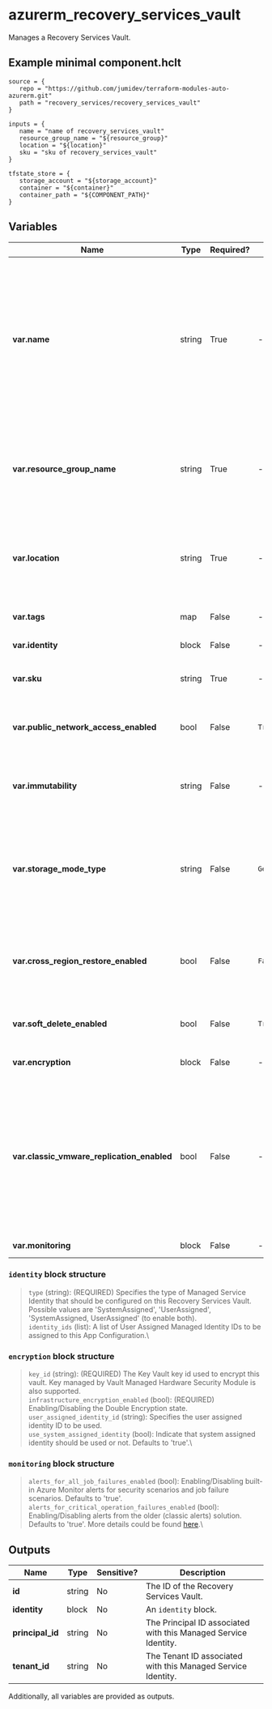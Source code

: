 # azurerm_recovery_services_vault

Manages a Recovery Services Vault.

## Example minimal component.hclt

```hcl
source = {
   repo = "https://github.com/jumidev/terraform-modules-auto-azurerm.git" 
   path = "recovery_services/recovery_services_vault" 
}

inputs = {
   name = "name of recovery_services_vault" 
   resource_group_name = "${resource_group}" 
   location = "${location}" 
   sku = "sku of recovery_services_vault" 
}

tfstate_store = {
   storage_account = "${storage_account}" 
   container = "${container}" 
   container_path = "${COMPONENT_PATH}" 
}

```

## Variables

| Name | Type | Required? |  Default  |  possible values |  Description |
| ---- | ---- | --------- |  ----------- | ----------- | ----------- |
| **var.name** | string | True | -  |  -  |  Specifies the name of the Recovery Services Vault. Recovery Service Vault name must be 2 - 50 characters long, start with a letter, contain only letters, numbers and hyphens. Changing this forces a new resource to be created. | 
| **var.resource_group_name** | string | True | -  |  -  |  The name of the resource group in which to create the Recovery Services Vault. Changing this forces a new resource to be created. | 
| **var.location** | string | True | -  |  -  |  Specifies the supported Azure location where the resource exists. Changing this forces a new resource to be created. | 
| **var.tags** | map | False | -  |  -  |  A mapping of tags to assign to the resource. | 
| **var.identity** | block | False | -  |  -  |  An `identity` block. | 
| **var.sku** | string | True | -  |  `Standard`, `RS0`  |  Sets the vault's SKU. Possible values include: `Standard`, `RS0`. | 
| **var.public_network_access_enabled** | bool | False | `True`  |  -  |  Is it enabled to access the vault from public networks. Defaults to `true`. | 
| **var.immutability** | string | False | -  |  `Locked`, `Unlocked`, `Disabled`  |  Immutability Settings of vault, possible values include: `Locked`, `Unlocked` and `Disabled`. | 
| **var.storage_mode_type** | string | False | `GeoRedundant`  |  `GeoRedundant`, `LocallyRedundant`, `ZoneRedundant`  |  The storage type of the Recovery Services Vault. Possible values are `GeoRedundant`, `LocallyRedundant` and `ZoneRedundant`. Defaults to `GeoRedundant`. | 
| **var.cross_region_restore_enabled** | bool | False | `False`  |  -  |  Is cross region restore enabled for this Vault? Only can be `true`, when `storage_mode_type` is `GeoRedundant`. Defaults to `false`. | 
| **var.soft_delete_enabled** | bool | False | `True`  |  -  |  Is soft delete enable for this Vault? Defaults to `true`. | 
| **var.encryption** | block | False | -  |  -  |  An `encryption` block. Required with `identity`. | 
| **var.classic_vmware_replication_enabled** | bool | False | -  |  -  |  Whether to enable the Classic experience for VMware replication. If set to `false` VMware machines will be protected using the new stateless ASR replication appliance. Changing this forces a new resource to be created. | 
| **var.monitoring** | block | False | -  |  -  |  A `monitoring` block. | 

### `identity` block structure

> `type` (string): (REQUIRED) Specifies the type of Managed Service Identity that should be configured on this Recovery Services Vault. Possible values are 'SystemAssigned', 'UserAssigned', 'SystemAssigned, UserAssigned' (to enable both).\
> `identity_ids` (list): A list of User Assigned Managed Identity IDs to be assigned to this App Configuration.\

### `encryption` block structure

> `key_id` (string): (REQUIRED) The Key Vault key id used to encrypt this vault. Key managed by Vault Managed Hardware Security Module is also supported.\
> `infrastructure_encryption_enabled` (bool): (REQUIRED) Enabling/Disabling the Double Encryption state.\
> `user_assigned_identity_id` (string): Specifies the user assigned identity ID to be used.\
> `use_system_assigned_identity` (bool): Indicate that system assigned identity should be used or not. Defaults to 'true'.\

### `monitoring` block structure

> `alerts_for_all_job_failures_enabled` (bool): Enabling/Disabling built-in Azure Monitor alerts for security scenarios and job failure scenarios. Defaults to 'true'.\
> `alerts_for_critical_operation_failures_enabled` (bool): Enabling/Disabling alerts from the older (classic alerts) solution. Defaults to 'true'. More details could be found [here](https://learn.microsoft.com/en-us/azure/backup/monitoring-and-alerts-overview).\



## Outputs

| Name | Type | Sensitive? | Description |
| ---- | ---- | --------- | --------- |
| **id** | string | No  | The ID of the Recovery Services Vault. | 
| **identity** | block | No  | An `identity` block. | 
| **principal_id** | string | No  | The Principal ID associated with this Managed Service Identity. | 
| **tenant_id** | string | No  | The Tenant ID associated with this Managed Service Identity. | 

Additionally, all variables are provided as outputs.
